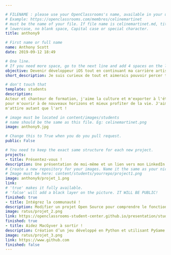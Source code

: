 ```yaml
---

# FILENAME : please use your OpenClassrooms's name, available in your url.
# Example: https://openclassrooms.com/membres/celinemartinet
# must be the name of your file. If file name is celinemartinet.md, title is celinemartinet.
# lowercase, no blank space, Capital case or special character.
title: anthony9

# First name or full name
name: Anthony Scott
date: 2019-09-12 18:49

# One line.
# If you need more space, go to the next line and add 4 spaces on the left, as in 'description'.
objective: Devenir développeur iOS tout en continuant ma carrière artistique.
short_description: Je suis curieux de tout et aimerais pouvoir percer tous les mystères de l'univers.

# don't touch that
template: students
description:
Acteur et chanteur de formation, j'aime la culture et m'exporter à l'étranger. J'entreprends cette formation de développeur
pour m'ouvrir à de nouveaux horizons et mieux profiter de la vie. J'aime jongler avec l'intangible, voilà pourquoi le code
m'attire autant que l'art !

# image must be located in content/images/students
# name should be the same as this file. Eg: celinemartinet.png
image: anthony9.jpg

# Change this to True when you do you pull request.
public: False

# You need to keep the exact same structure for each new project.
projects:
- title: Présentez-vous !
description: Une présentation de moi-même et un lien vers mon LinkedIn.
# Create a new repository for your images. Name it the same as your nickname and profile picture.
# Image must be here: content/students/yourrepo/project1.png
image: anthony9/projet_1.png
link: 
# 'true' makes it fully available.
# 'false' will add a black layer on the picture. IT WILL BE PUBLIC!
finished: true
- title: Intégrez la communauté !
description: Modifier un projet Open Source pour comprendre le fonctionnement de Git, de Github et des pull requests. 
image: ratus/projet_2.png
link: https://openclassrooms-student-center.github.io/presentation/students/ratus.html
finished: true
- title: Aidez MacGyver à sortir !
description: Création d’un jeu développé en Python et utilisant PyGame.
image: ratus/projet_3.png
link: https://www.github.com
finished: false
---
```

